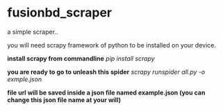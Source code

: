 # fusionbd_scraper
a simple scraper..

you will need scrapy framework of python to be installed on your device.

**install scrapy from commandline**
*pip install scrapy*

**you are ready to go to unleash this spider**
*scrapy runspider all.py -o exmple.json*

**file url will be saved inside a json file named example.json (you can change this json file name at your will)**
